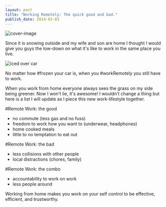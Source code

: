 ```yaml
---
layout: post
title: "Working Remotely: The quick good and bad."
publish_date: 2014-03-03
---
```


![cover-image](/content/images/2014/Mar/PgK8XmCzTvyXl_VJ8diJ9kmYO92m5zwgvrlEbA6QA80.jpg)

Since it is snowing outside and my wife and son are home I thought I would give you guys the low-down on what it's like to work in the same place you live.

![iced over car](/content/images/2014/Mar/fF9Ip7KwOEGyqsJaTIkAbviFoessXjLiZhXp6UgFlus.jpg)

No matter how #frozen your car is, when you #workRemotely you still have to work.

When you work from home everyone always sees the grass on my side being greener. Now I won't lie, it's awesome! I wouldn't change a thing but here is a list I will update as I piece this new work-lifestyle together.

#Remote Work: the good

- no commute (less gas and no fuss)
- freedom to work how you want to (underwear, headphones)
- home cooked meals
- little to no temptation to eat out

#Remote Work: the bad

- less collisions with other people
- local distractions (chores, family)

#Remote Work: the combo

- accountability to work on work
- less people around

Working from home makes you work on your self control to be effective, efficient, and trustworthy.

